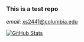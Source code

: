 ### This is a test repo
*email*: xs2441@columbia.edu

<a href="https://github.com//alanshen21">
  <img align="center" alt="GitHub Stats" src="https://github-readme-stats.vercel.app/api?username=alanshen21&show_icons=true&include_all_commits=true" />
</a>
